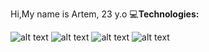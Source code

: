 Hi,My name is Artem, 23 y.o
:computer:<b>Technologies:</b>

![alt text](https://img.shields.io/badge/java-%20-green)
![alt text](https://img.shields.io/badge/maven-%20-green)
![alt text](https://img.shields.io/badge/PostgreSQL-%20-green)
![alt text](https://img.shields.io/badge/Web-%20-green)


